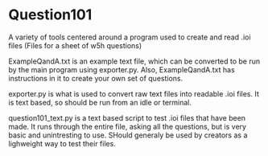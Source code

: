 # Question101
A variety of tools centered around  a program used to create and read .ioi files (Files for a sheet of w5h questions)

ExampleQandA.txt is an example text file, which can be converted to be run by the main program using exporter.py. Also, ExampleQandA.txt has instructions in it to create your own set of questions.

exporter.py is what is used to convert raw text files into readable .ioi files. It is text based, so should be run from an idle or terminal.

question101_text.py is a text based script to test .ioi files that have been made. It runs through the entire file, asking all the questions, but is very basic and unintresting to use. SHould generaly be used by creators as a lighweight way to test their files.

